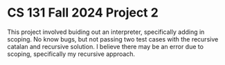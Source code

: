 # CS 131 Fall 2024 Project 2
This project involved buiding out an interpreter, specifically adding in scoping.
No  know bugs, but not passing two test cases with the recursive catalan and recursive solution. I believe there may be an error due to scoping, specifically my recursive approach.


